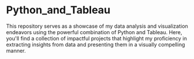 # Python_and_Tableau
This repository serves as a showcase of my data analysis and visualization endeavors using the powerful combination of Python and Tableau. Here, you'll find a collection of impactful projects that highlight my proficiency in extracting insights from data and presenting them in a visually compelling manner.

